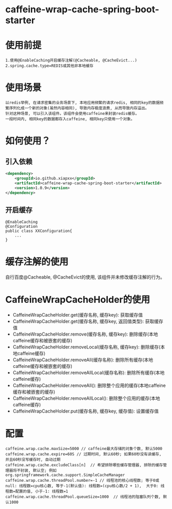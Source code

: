 # caffeine-wrap-cache-spring-boot-starter

# 使用前提
    1.使用@EnableCaching开启缓存注解(@Cacheable, @CacheEvict...)
    2.spring.cache.type=REDIS或其他非本地缓存

# 使用场景
    以redis举例, 在请求密集的业务场景下, 本地应用频繁的请求redis, 相同的key的数据频繁序列化成一个新的对象(虽然内容相同), 导致内存极度浪费, 从而导致内存溢出。
    针对这种场景, 可以引入该组件。该组件会使用caffeine来封装redis缓存。
    一段时间内, 相同key的数据都存入caffeine, 相同key只使用一个对象。

# 如何使用？
## 引入依赖
~~~~xml
<dependency>
    <groupId>io.github.xiapxx</groupId>
    <artifactId>caffeine-wrap-cache-spring-boot-starter</artifactId>
    <version>1.0.9</version>
</dependency>
~~~~
## 开启缓存
    @EnableCaching
    @Configuration
    public class XXConfiguration{
        ...
    }  

# 缓存注解的使用
   自行百度@Cacheable, @CacheEvict的使用, 该组件并未修改缓存注解的行为。

# CaffeineWrapCacheHolder的使用
* CaffeineWrapCacheHolder.get(缓存名称, 缓存key): 获取缓存值
* CaffeineWrapCacheHolder.get(缓存名称, 缓存key, 返回值类型): 获取缓存值
* CaffeineWrapCacheHolder.remove(缓存名称, 缓存key): 删除缓存(本地caffeine缓存和被嵌套的缓存)
* CaffeineWrapCacheHolder.removeLocal(缓存名称, 缓存key): 删除缓存(本地caffeine缓存)
* CaffeineWrapCacheHolder.removeAll(缓存名称): 删除所有缓存(本地caffeine缓存和被嵌套的缓存)
* CaffeineWrapCacheHolder.removeAllLocal(缓存名称): 删除所有缓存(本地caffeine缓存)
* CaffeineWrapCacheHolder.removeAll(): 删除整个应用的缓存(本地caffeine缓存和被嵌套的缓存)
* CaffeineWrapCacheHolder.removeAllLocal(): 删除整个应用的缓存(本地caffeine缓存)
* CaffeineWrapCacheHolder.put(缓存名称, 缓存key, 缓存值): 设置缓存值

# 配置
    caffeine.wrap.cache.maxSize=5000 // caffeine最大存储的对象个数, 默认5000
    caffeine.wrap.cache.expire=60S // 过期时间, 默认60秒; 如果60秒没有读缓存, 并且60秒没写缓存时, 自动过期
    caffeine.wrap.cache.excludeClass[n]  // 希望排除哪些缓存管理器, 排除的缓存管理器将不封装, 默认空; 例如org.springframework.cache.support.SimpleCacheManager
    caffeine.wrap.cache.threadPool.number=-1 // 线程池的核心线程数; 等于0或null: 线程数=cpu核心数, 等于-1(默认值): 线程数=(cpu核心数/2 + 1),  大于0: 线程数=配置的值, 小于-1: 线程数=1
    caffeine.wrap.cache.threadPool.queueSize=1000  // 线程池的阻塞队列个数, 默认1000


